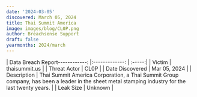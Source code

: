 ```yaml
---
date: '2024-03-05'
discovered: March 05, 2024
title: Thai Summit America
image: images/blog/CL0P.png
author: Breachsense Support
draft: false
yearmonths: 2024/march
---
```


| Data Breach Report------------:     |:-------------:    | :-----:|
| Victim      | thaisummit.us      | 
| Threat Actor      | CL0P      | 
| Date Discovered      | Mar 05, 2024      | 
| Description      | Thai Summit America Corporation, a Thai Summit Group company, has been a leader in the sheet metal stamping industry for the last twenty years.      | 
| Leak Size      | Unknown      | 

